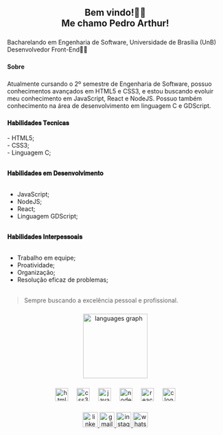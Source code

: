 <h2 align="center">Bem vindo!👋😉<br>Me chamo Pedro Arthur!</h2>

###

<p align="left"> Bacharelando em Engenharia de Software, Universidade de Brasília (UnB)<br>Desenvolvedor Front-End👨‍💻</p>

###

<h4 align="left">Sobre</h4>

###

<p align="left">Atualmente cursando o 2º semestre de Engenharia de Software, possuo conhecimentos avançados em HTML5 e CSS3, e estou buscando evoluir meu conhecimento em JavaScript, React e NodeJS. Possuo também conhecimento na área de desenvolvimento em linguagem C e GDScript.</p>

###

<p align="left">
  <strong>𝐇𝐚𝐛𝐢𝐥𝐢𝐝𝐚𝐝𝐞𝐬 𝐓𝐞𝐜𝐧𝐢𝐜𝐚𝐬</strong><br><br>
  - HTML5;<br>
  - CSS3;<br>
  - Linguagem C;<br><br>
  
  <strong>𝐇𝐚𝐛𝐢𝐥𝐢𝐝𝐚𝐝𝐞𝐬 𝐞𝐦 𝐃𝐞𝐬𝐞𝐧𝐯𝐨𝐥𝐯𝐢𝐦𝐞𝐧𝐭𝐨</strong><br><br>
  - JavaScript;<br>
  - NodeJS;<br>
  - React;<br>
  - Linguagem GDScript;<br><br>
  
  <strong>𝐇𝐚𝐛𝐢𝐥𝐢𝐝𝐚𝐝𝐞𝐬 𝐈𝐧𝐭𝐞𝐫𝐩𝐞𝐬𝐬𝐨𝐚𝐢𝐬</strong><br><br>
  - Trabalho em equipe;<br>
  - Proatividade;<br>
  - Organização;<br>
  - Resolução eficaz de problemas;<br><br>
  
  > Sempre buscando a excelência pessoal e profissional.
</p>

###

<div align="center">
  <img src="https://github-readme-stats.vercel.app/api/top-langs?username=PArthur006&locale=pt-br&hide_title=false&layout=compact&card_width=320&langs_count=6&theme=codeSTACKr&hide_border=false" height="150" alt="languages graph"  />
</div>

###

<div align="center">
  <img src="https://cdn.jsdelivr.net/gh/devicons/devicon/icons/html5/html5-plain.svg" height="30" alt="html5 logo"  />
  <img width="12" />
  <img src="https://cdn.jsdelivr.net/gh/devicons/devicon/icons/css3/css3-plain.svg" height="30" alt="css3 logo"  />
  <img width="12" />
  <img src="https://cdn.jsdelivr.net/gh/devicons/devicon/icons/javascript/javascript-original.svg" height="30" alt="javascript logo"  />
  <img width="12" />
  <img src="https://cdn.jsdelivr.net/gh/devicons/devicon/icons/nodejs/nodejs-original.svg" height="30" alt="nodejs logo"  />
  <img width="12" />
  <img src="https://cdn.jsdelivr.net/gh/devicons/devicon/icons/react/react-original.svg" height="30" alt="react logo"  />
  <img width="12" />
  <img src="https://cdn.jsdelivr.net/gh/devicons/devicon/icons/c/c-original.svg" height="30" alt="c logo"  />
</div>

###

<div align="center">
  <a href="https://www.linkedin.com/in/parthurrod06/" target="_blank">
    <img src="https://img.shields.io/static/v1?message=LinkedIn&logo=linkedin&label=&color=0077B5&logoColor=white&labelColor=&style=for-the-badge" height="35" alt="linkedin logo"  />
  </a>
  <a href="https://www.parthur.rodrigues06@gmail.com" target="_blank">
    <img src="https://img.shields.io/static/v1?message=Gmail&logo=gmail&label=&color=D14836&logoColor=white&labelColor=&style=for-the-badge" height="35" alt="gmail logo"  />
  </a>
  <a href="https://www.instagram.com/pedroarthurrod06/" target="_blank">
    <img src="https://img.shields.io/static/v1?message=Instagram&logo=instagram&label=&color=E4405F&logoColor=white&labelColor=&style=for-the-badge" height="35" alt="instagram logo"  />
  </a>
  <a href="https://api.whatsapp.com/send/?phone=5561991709506&text=Oi+Pedro%2C+vim+pelo+GitHub.&type=phone_number&app_absent=0" target="_blank">
    <img src="https://img.shields.io/static/v1?message=Whatsapp&logo=whatsapp&label=&color=25D366&logoColor=white&labelColor=&style=for-the-badge" height="35" alt="whatsapp logo"  />
  </a>
</div>

###
